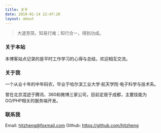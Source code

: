```yaml
---
title: 关于
date: 2019-01-14 22:47:20
layout: about
---
```


> 大道至简，知易行难；知行合一，得到功成。

### 关于本站
本博客站点记录的是平时工作学习的心得与总结，欢迎相互交流。

### 关于我
一个从业十年的中年码农，毕业于哈尔滨工业大学·航天学院·电子科学与技术系。

曾在北京混迹于腾讯、360和微博三家公司，目前定居于成都，主要技能为GO/PHP相关的服务端开发。

### 联系我
Email: hitzheng@foxmail.com
Github: https://github.com/hitzheng